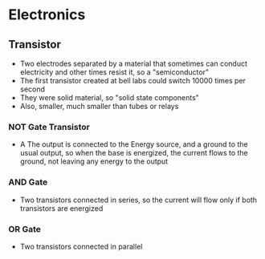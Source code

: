 # Electronics

## Transistor
- Two electrodes separated by a material that sometimes can conduct electricity and other times resist it, so a "semiconductor"
- The first transistor created at bell labs could switch 10000 times per second
- They were solid material, so "solid state components"
- Also, smaller, much smaller than tubes or relays
  
### NOT Gate Transistor
- A The output is connected to the Energy source, and a ground to the usual output, so when the base is energized, the current flows to the ground, not leaving any energy to the output

### AND Gate
- Two transistors connected in series, so the current will flow only if both transistors are energized

### OR Gate
- Two transistors connected in parallel